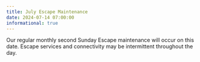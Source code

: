 ```yaml
---
title: July Escape Maintenance 
date: 2024-07-14 07:00:00
informational: true
---
```


Our regular monthly second Sunday Escape maintenance will occur on this date. Escape services and connectivity may be intermittent throughout the day.
